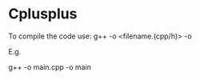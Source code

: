 # Cplusplus
To compile the code use: g++ -o <filename.(cpp/h)> -o <filename>

E.g.

g++ -o main.cpp -o main
